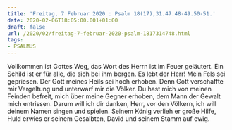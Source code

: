 ```yaml
---
title: 'Freitag, 7 Februar 2020 : Psalm 18(17),31.47.48-49.50-51.'
date: 2020-02-06T18:05:00.001+01:00
draft: false
url: /2020/02/freitag-7-februar-2020-psalm-1817314748.html
tags: 
- PSALMUS
---
```


Vollkommen ist Gottes Weg, das Wort des Herrn ist im Feuer geläutert. Ein Schild ist er für alle, die sich bei ihm bergen. Es lebt der Herr! Mein Fels sei gepriesen. Der Gott meines Heils sei hoch erhoben. Denn Gott verschaffte mir Vergeltung und unterwarf mir die Völker. Du hast mich von meinen Feinden befreit, mich über meine Gegner erhoben, dem Mann der Gewalt mich entrissen. Darum will ich dir danken, Herr, vor den Völkern, ich will deinem Namen singen und spielen. Seinem König verlieh er große Hilfe, Huld erwies er seinem Gesalbten, David und seinem Stamm auf ewig.